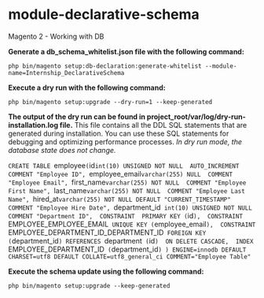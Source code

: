 # module-declarative-schema
Magento 2 - Working with DB

**Generate a db_schema_whitelist.json file with the following command:**

`php bin/magento setup:db-declaration:generate-whitelist --module-name=Internship_DeclarativeSchema`

**Execute a dry run with the following command:**

`php bin/magento setup:upgrade --dry-run=1 --keep-generated`

**The output of the dry run can be found in project_root/var/log/dry-run-installation.log file.**
This file contains all the DDL SQL statements that are generated during installation. You can use these SQL statements for debugging and optimizing performance processes.
_In dry run mode, the database state does not change._

`CREATE TABLE `employee` (
 `id` int(10) UNSIGNED NOT NULL  AUTO_INCREMENT COMMENT "Employee ID", 
 `employee_email` varchar(255) NULL  COMMENT "Employee Email", 
 `first_name` varchar(255) NOT NULL  COMMENT "Employee First Name", 
 `last_name` varchar(255) NOT NULL  COMMENT "Employee Last Name", 
 `hired_at` varchar(255) NOT NULL DEFAULT "CURRENT_TIMESTAMP" COMMENT "Employee Hire Date", 
 `department_id` int(10) UNSIGNED NOT NULL   COMMENT "Department ID", 
 CONSTRAINT  PRIMARY KEY (`id`), 
 CONSTRAINT `EMPLOYEE_EMPLOYEE_EMAIL` UNIQUE KEY (`employee_email`), 
 CONSTRAINT `EMPLOYEE_DEPARTMENT_ID_DEPARTMENT_ID` FOREIGN KEY (`department_id`) REFERENCES `department` (`id`)  ON DELETE CASCADE, 
 INDEX `EMPLOYEE_DEPARTMENT_ID` (`department_id`)
 ) ENGINE=innodb DEFAULT CHARSET=utf8 DEFAULT COLLATE=utf8_general_ci COMMENT="Employee Table"
 `
 
**Execute the schema update using the following command:**

`php bin/magento setup:upgrade --keep-generated`
 
